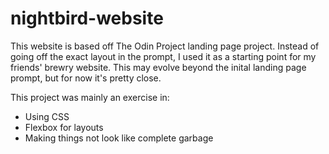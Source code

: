 # nightbird-website

This website is based off The Odin Project landing page project. Instead of going off the exact layout in the prompt, I used it as a starting point for my friends' brewry website. This may evolve beyond the inital landing page prompt, but for now it's pretty close.

This project was mainly an exercise in:

- Using CSS
- Flexbox for layouts
- Making things not look like complete garbage
